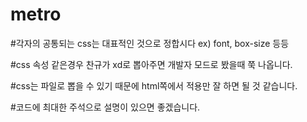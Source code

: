 # metro

#각자의 공통되는 css는 대표적인 것으로 정합시다 ex) font, box-size 등등

#css 속성 같은경우 찬규가 xd로 뽑아주면 개발자 모드로 봤을때 쭉 나옵니다.

#css는 파일로 뽑을 수 있기 때문에 html쪽에서 적용만 잘 하면 될 것 같습니다.

#코드에 최대한 주석으로 설명이 있으면 좋겠습니다.
